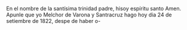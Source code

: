 En el nombre de la santísima trinidad padre, hisoy espíritu santo Amen. Apunle que yo Melchor de Varona y Santracruz hago hoy dia 24 de setiembre de 1822, despe de haber o-